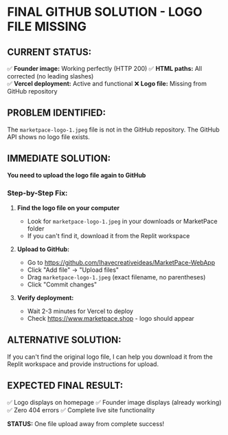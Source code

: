 # FINAL GITHUB SOLUTION - LOGO FILE MISSING

## CURRENT STATUS:
✅ **Founder image:** Working perfectly (HTTP 200)
✅ **HTML paths:** All corrected (no leading slashes)  
✅ **Vercel deployment:** Active and functional
❌ **Logo file:** Missing from GitHub repository

## PROBLEM IDENTIFIED:
The `marketpace-logo-1.jpeg` file is not in the GitHub repository. The GitHub API shows no logo file exists.

## IMMEDIATE SOLUTION:
**You need to upload the logo file again to GitHub**

### Step-by-Step Fix:
1. **Find the logo file on your computer**
   - Look for `marketpace-logo-1.jpeg` in your downloads or MarketPace folder
   - If you can't find it, download it from the Replit workspace

2. **Upload to GitHub:**
   - Go to https://github.com/Ihavecreativeideas/MarketPace-WebApp
   - Click "Add file" → "Upload files"
   - Drag `marketpace-logo-1.jpeg` (exact filename, no parentheses)
   - Click "Commit changes"

3. **Verify deployment:**
   - Wait 2-3 minutes for Vercel to deploy
   - Check https://www.marketpace.shop - logo should appear

## ALTERNATIVE SOLUTION:
If you can't find the original logo file, I can help you download it from the Replit workspace and provide instructions for upload.

## EXPECTED FINAL RESULT:
✅ Logo displays on homepage
✅ Founder image displays (already working)
✅ Zero 404 errors
✅ Complete live site functionality

**STATUS:** One file upload away from complete success!
